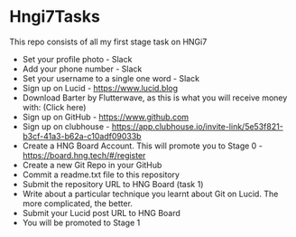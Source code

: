 # Hngi7Tasks

This repo consists of all my first stage task on HNGi7

-   Set your profile photo - Slack
-   Add your phone number - Slack
-   Set your username to a single one word - Slack
-   Sign up on Lucid - https://www.lucid.blog
-   Download Barter by Flutterwave, as this is what you will receive money with: (Click here)
-   Sign up on GitHub - https://www.github.com
-   Sign up on clubhouse - https://app.clubhouse.io/invite-link/5e53f821-b3cf-41a3-b62a-c10adf09033b
-   Create a HNG Board Account. This will promote you to Stage 0 - https://board.hng.tech/#/register
-   Create a new Git Repo in your GitHub
-   Commit a readme.txt file to this repository
-   Submit the repository URL to HNG Board (task 1)
-   Write about a particular technique you learnt about Git on Lucid. The more complicated, the better.
-   Submit your Lucid post URL to HNG Board
-   You will be promoted to Stage 1
